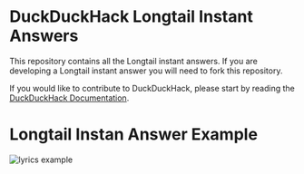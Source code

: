 # DuckDuckHack Longtail Instant Answers

This repository contains all the Longtail instant answers. If you are developing a Longtail instant answer you will need to fork this repository.

If you would like to contribute to DuckDuckHack, please start by reading the [DuckDuckHack Documentation](#).

# Longtail Instan Answer Example

![lyrics example](https://s3.amazonaws.com/ddg-assets/docs/longtail_example.png)
